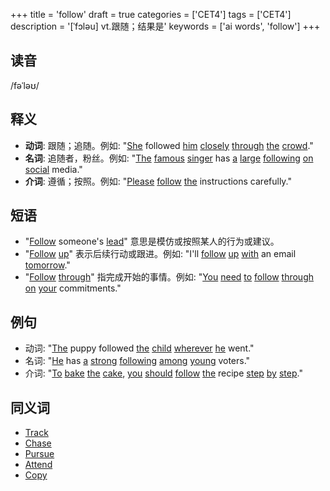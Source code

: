 +++
title = 'follow'
draft = true
categories = ['CET4']
tags = ['CET4']
description = '[ˈfɔləu] vt.跟随；结果是'
keywords = ['ai words', 'follow']
+++

## 读音
/fəˈləʊ/

## 释义
- **动词**: 跟随；追随。例如: "[She](/zh/post/she/) followed [him](/zh/post/him/) [closely](/zh/post/closely/) [through](/zh/post/through/) [the](/zh/post/the/) [crowd](/zh/post/crowd/)."
- **名词**: 追随者，粉丝。例如: "[The](/zh/post/the/) [famous](/zh/post/famous/) [singer](/zh/post/singer/) has [a](/zh/post/a/) [large](/zh/post/large/) [following](/zh/post/following/) [on](/zh/post/on/) [social](/zh/post/social/) media."
- **介词**: 遵循；按照。例如: "[Please](/zh/post/please/) [follow](/zh/post/follow/) [the](/zh/post/the/) instructions carefully."

## 短语
- "[Follow](/zh/post/follow/) someone's [lead](/zh/post/lead/)" 意思是模仿或按照某人的行为或建议。
- "[Follow](/zh/post/follow/) [up](/zh/post/up/)" 表示后续行动或跟进。例如: "I'll [follow](/zh/post/follow/) [up](/zh/post/up/) [with](/zh/post/with/) an email [tomorrow](/zh/post/tomorrow/)."
- "[Follow](/zh/post/follow/) [through](/zh/post/through/)" 指完成开始的事情。例如: "[You](/zh/post/you/) [need](/zh/post/need/) [to](/zh/post/to/) [follow](/zh/post/follow/) [through](/zh/post/through/) [on](/zh/post/on/) [your](/zh/post/your/) commitments."

## 例句
- 动词: "[The](/zh/post/the/) puppy followed [the](/zh/post/the/) [child](/zh/post/child/) [wherever](/zh/post/wherever/) [he](/zh/post/he/) went."
- 名词: "[He](/zh/post/he/) has [a](/zh/post/a/) [strong](/zh/post/strong/) [following](/zh/post/following/) [among](/zh/post/among/) [young](/zh/post/young/) voters."
- 介词: "[To](/zh/post/to/) [bake](/zh/post/bake/) [the](/zh/post/the/) [cake](/zh/post/cake/), [you](/zh/post/you/) [should](/zh/post/should/) [follow](/zh/post/follow/) [the](/zh/post/the/) recipe [step](/zh/post/step/) [by](/zh/post/by/) [step](/zh/post/step/)."

## 同义词
- [Track](/zh/post/track/)
- [Chase](/zh/post/chase/)
- [Pursue](/zh/post/pursue/)
- [Attend](/zh/post/attend/)
- [Copy](/zh/post/copy/)
